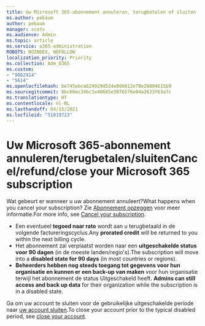 ```yaml
---
title: Uw Microsoft 365-abonnement annuleren, terugbetalen of sluiten
ms.author: pebaum
author: pebaum
manager: scotv
ms.audience: Admin
ms.topic: article
ms.service: o365-administration
ROBOTS: NOINDEX, NOFOLLOW
localization_priority: Priority
ms.collection: Adm_O365
ms.custom:
- "9002914"
- "5614"
ms.openlocfilehash: be745ebce624929d524e806012e70e29804615b9
ms.sourcegitcommit: 8bc60ec34bc1e40685e3976576e04a2623f63a7c
ms.translationtype: HT
ms.contentlocale: nl-NL
ms.lasthandoff: 04/15/2021
ms.locfileid: "51819723"
---
```

# <a name="cancelrefundclose-your-microsoft-365-subscription"></a><span data-ttu-id="e3a6a-102">Uw Microsoft 365-abonnement annuleren/terugbetalen/sluiten</span><span class="sxs-lookup"><span data-stu-id="e3a6a-102">Cancel/refund/close your Microsoft 365 subscription</span></span>

<span data-ttu-id="e3a6a-103">Wat gebeurt er wanneer u uw abonnement annuleert?</span><span class="sxs-lookup"><span data-stu-id="e3a6a-103">What happens when you cancel your subscription?</span></span> <span data-ttu-id="e3a6a-104">Zie [Abonnement opzeggen](https://docs.microsoft.com/microsoft-365/commerce/subscriptions/cancel-your-subscription?view=o365-worldwide) voor meer informatie.</span><span class="sxs-lookup"><span data-stu-id="e3a6a-104">For more info, see [Cancel your subscription](https://docs.microsoft.com/microsoft-365/commerce/subscriptions/cancel-your-subscription?view=o365-worldwide).</span></span>

- <span data-ttu-id="e3a6a-105">Een eventueel **tegoed naar rato** wordt aan u terugbetaald in de volgende factureringscyclus.</span><span class="sxs-lookup"><span data-stu-id="e3a6a-105">Any **prorated credit** will be returned to you within the next billing cycle.</span></span>
- <span data-ttu-id="e3a6a-106">Het abonnement zal verplaatst worden naar een **uitgeschakelde status voor 90 dagen** (in de meeste landen/regio's).</span><span class="sxs-lookup"><span data-stu-id="e3a6a-106">The subscription will move into a **disabled state for 90 days** (in most countries or regions).</span></span>
- <span data-ttu-id="e3a6a-107">**Beheerders hebben nog steeds toegang tot gegevens voor hun organisatie en kunnen er een back-up van maken** voor hun organisatie terwijl het abonnement de status Uitgeschakeld heeft. </span><span class="sxs-lookup"><span data-stu-id="e3a6a-107">**Admins can still access and back up data** for their organization while the subscription is in a disabled state.</span></span>

<span data-ttu-id="e3a6a-108">Ga om uw account te sluiten voor de gebruikelijke uitgeschakelde periode naar [uw account sluiten](https://docs.microsoft.com/microsoft-365/commerce/close-your-account?view=o365-worldwide).</span><span class="sxs-lookup"><span data-stu-id="e3a6a-108">To close your account prior to the typical disabled period, see [close your account](https://docs.microsoft.com/microsoft-365/commerce/close-your-account?view=o365-worldwide).</span></span>

